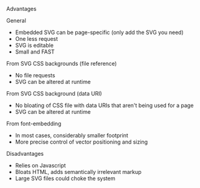 Advantages

General
* Embedded SVG can be page-specific (only add the SVG you need)
* One less request 
* SVG is editable 
* Small and FAST

From SVG CSS backgrounds (file reference)
* No file requests
* SVG can be altered at runtime

From SVG CSS background (data URI)
* No bloating of CSS file with data URIs that aren't being used for a page
* SVG can be altered at runtime

From font-embedding
* In most cases, considerably smaller footprint
* More precise control of vector positioning and sizing


Disadvantages
* Relies on Javascript
* Bloats HTML, adds semantically irrelevant markup
* Large SVG files could choke the system